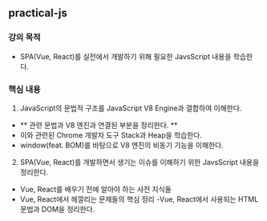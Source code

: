 ## practical-js

### 강의 목적
- SPA(Vue, React)를 실전에서 개발하기 위해 필요한 JavsScript 내용을 학습한다.

### 핵심 내용
1. JavaScript의 문법적 구조를 JavaScript V8 Engine과 결합하여 이해한다.
  - ** 관련 문법과 V8 엔진과 연결된 부분을 정리한다. **
  - 이와 관련된 Chrome 개발자 도구 Stack과 Heap을 학습한다.
  - window(feat. BOM)를 바탕으로 V8 엔진의 비동기 기능을 이해한다.

2. SPA(Vue, React)를 개발하면서 생기는 이슈를 이해하기 위한 JavsScript 내용을 정리한다.
  - Vue, React를 배우기 전에 알아야 하는 사전 지식들
  - Vue, React에서 헤깔리는 문제들의 핵심 정리
   -Vue, React에서 사용되는 HTML 문법과 DOM을 정리한다.
  

